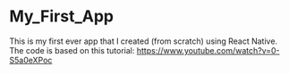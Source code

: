 # My_First_App
This is my first ever app that I created (from scratch) using React Native. The code is based on this tutorial: https://www.youtube.com/watch?v=0-S5a0eXPoc
